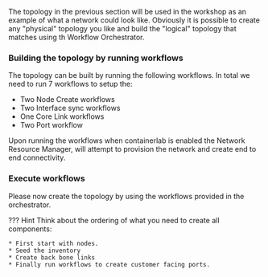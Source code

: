 The topology in the previous section will be used in the workshop as an example of what a network could look like. 
Obviously it is possible to create any "physical" topology you like and build the "logical" topology that matches 
using th Workflow Orchestrator.

### Building the topology by running workflows
The topology can be built by running the following workflows. In total we need to run 7 workflows to setup the:

* Two Node Create workflows
* Two Interface sync workflows
* One Core Link workflows
* Two Port workflow

Upon running the workflows when containerlab is enabled the Network Resource Manager, will attempt to provision the 
network and create end to end connectivity.

### Execute workflows
Please now create the topology by using the workflows provided in the orchestrator.

??? Hint
    Think about the ordering of what you need to create all components:

    * First start with nodes.
    * Seed the inventory
    * Create back bone links
    * Finally run workflows to create customer facing ports.


